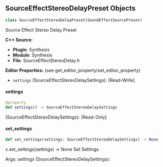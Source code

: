 ## SourceEffectStereoDelayPreset Objects

```python
class SourceEffectStereoDelayPreset(SoundEffectSourcePreset)
```

Source Effect Stereo Delay Preset

**C++ Source:**

- **Plugin**: Synthesis
- **Module**: Synthesis
- **File**: SourceEffectStereoDelay.h

**Editor Properties:** (see get_editor_property/set_editor_property)

- ``settings`` (SourceEffectStereoDelaySettings):  [Read-Write]

<a id="unreal.SourceEffectStereoDelayPreset.settings"></a>

#### settings

```python
@property
def settings() -> SourceEffectStereoDelaySettings
```

(SourceEffectStereoDelaySettings):  [Read-Only]

<a id="unreal.SourceEffectStereoDelayPreset.set_settings"></a>

#### set_settings

```python
def set_settings(settings: SourceEffectStereoDelaySettings) -> None
```

x.set_settings(settings) -> None
Set Settings

Args:
    settings (SourceEffectStereoDelaySettings):

<a id="unreal.SourceEffectWaveShaperPreset"></a>